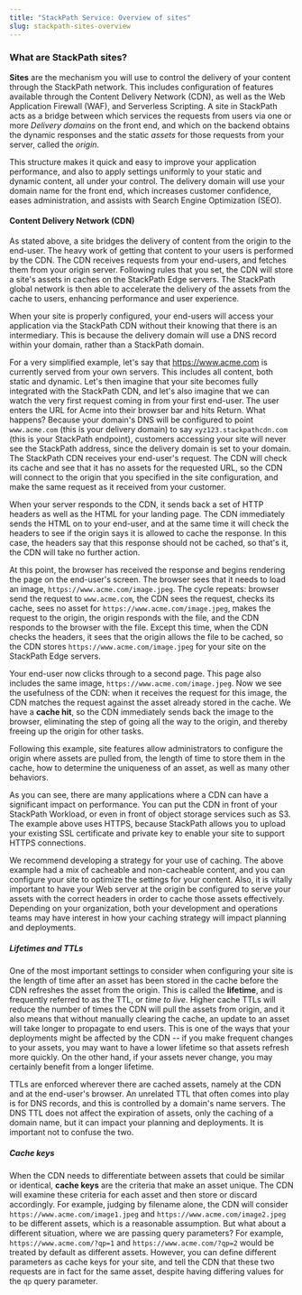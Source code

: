 ```yaml
---
title: "StackPath Service: Overview of sites"
slug: stackpath-sites-overview
---
```



### What are StackPath sites?

**Sites** are the mechanism you will use to control the delivery of your content through the StackPath network.  This includes configuration of features available through the Content Delivery Network (CDN), as well as the Web Application Firewall (WAF), and Serverless Scripting.  A site in StackPath acts as a bridge between which services the requests from users via one or more *Delivery domains* on the front end, and which on the backend obtains the dynamic responses and the static *assets* for those requests from your server, called the *origin*.

This structure makes it quick and easy to improve your application performance, and also to apply settings uniformly to your static and dynamic content, all under your control.  The delivery domain will use your domain name for the front end, which increases customer confidence, eases administration, and assists with Search Engine Optimization (SEO).

#### Content Delivery Network (CDN)

As stated above, a site bridges the delivery of content from the origin to the end-user.  The heavy work of getting that content to your users is performed by the CDN.  The CDN receives requests from your end-users, and fetches them from your origin server.  Following rules that you set, the CDN will store a site's assets in caches on the StackPath Edge servers.  The StackPath global network is then able to accelerate the delivery of the assets from the cache to users, enhancing performance and user experience.

When your site is properly configured, your end-users will access your application via the StackPath CDN without their knowing that there is an intermediary.  This is because the delivery domain will use a DNS record within your domain, rather than a StackPath domain.

For a very simplified example, let's say that https://www.acme.com is currently served from your own servers.  This includes all content, both static and dynamic.  Let's then imagine that your site becomes fully integrated with the StackPath CDN, and let's also imagine that we can watch the very first request coming in from your first end-user.  The user enters the URL for Acme into their browser bar and hits Return.  What happens?  Because your domain's DNS will be configured to point `www.acme.com` (this is your delivery domain) to say `xyz123.stackpathcdn.com` (this is your StackPath endpoint), customers accessing your site will never see the StackPath address, since the delivery domain is set to your domain.  The StackPath CDN receives your end-user's request.  The CDN will check its cache and see that it has no assets for the requested URL, so the CDN will connect to the origin that you specified in the site configuration, and make the same request as it received from your customer.

When your server responds to the CDN, it sends back a set of HTTP headers as well as the HTML for your landing page.  The CDN immediately sends the HTML on to your end-user, and at the same time it will check the headers to see if the origin says it is allowed to cache the response.  In this case, the headers say that this response should not be cached, so that's it, the CDN will take no further action.

At this point, the browser has received the response and begins rendering the page on the end-user's screen.  The browser sees that it needs to load an image, `https://www.acme.com/image.jpeg`.  The cycle repeats: browser send the request to `www.acme.com`, the CDN sees the request, checks its cache, sees no asset for `https://www.acme.com/image.jpeg`, makes the request to the origin, the origin responds with the file, and the CDN responds to the browser with the file.  Except this time, when the CDN checks the headers, it sees that the origin allows the file to be cached, so the CDN stores `https://www.acme.com/image.jpeg` for your site on the StackPath Edge servers.

Your end-user now clicks through to a second page.  This page also includes the same image, `https://www.acme.com/image.jpeg`.  Now we see the usefulness of the CDN:  when it receives the request for this image, the CDN matches the request against the asset already stored in the cache.  We have a **cache hit**, so the CDN immediately sends back the image to the browser, eliminating the step of going all the way to the origin, and thereby freeing up the origin for other tasks.

Following this example, site features allow administrators to configure the origin where assets are pulled from, the length of time to store them in the cache, how to determine the uniqueness of an asset, as well as many other behaviors.

As you can see, there are many applications where a CDN can have a significant impact on performance.  You can put the CDN in front of your StackPath Workload, or even in front of object storage services such as S3.  The example above uses HTTPS, because StackPath allows you to upload your existing SSL certificate and private key to enable your site to support HTTPS connections.

We recommend developing a strategy for your use of caching.  The above example had a mix of cacheable and non-cacheable content, and you can configure your site to optimize the settings for your content.  Also, it is vitally important to have your Web server at the origin be configured to serve your assets with the correct headers in order to cache those assets effectively.  Depending on your organization, both your development and operations teams may have interest in how your caching strategy will impact planning and deployments.

##### Lifetimes and TTLs

One of the most important settings to consider when configuring your site is the length of time after an asset has been stored in the cache before the CDN refreshes the asset from the origin.  This is called the **lifetime**, and is frequently referred to as the TTL, or *time to live*. Higher cache TTLs will reduce the number of times the CDN will pull the assets from origin, and it also means that without manually clearing the cache, an update to an asset will take longer to propagate to end users.  This is one of the ways that your deployments might be affected by the CDN -- if you make frequent changes to your assets, you may want to have a lower lifetime so that assets refresh more quickly.  On the other hand, if your assets never change, you may certainly benefit from a longer lifetime.

TTLs are enforced wherever there are cached assets, namely at the CDN and at the end-user's browser.  An unrelated TTL that often comes into play is for DNS records, and this is controlled by a domain's name servers.  The DNS TTL does not affect the expiration of assets, only the caching of a domain name, but it can impact your planning and deployments.  It is important not to confuse the two.

##### Cache keys

When the CDN needs to differentiate between assets that could be similar or identical, **cache keys** are the criteria that make an asset unique.  The CDN will examine these criteria for each asset and then store or discard accordingly.  For example, judging by filename alone, the CDN will consider `https://www.acme.com/image1.jpeg` and `https://www.acme.com/image2.jpeg` to be different assets, which is a reasonable assumption.  But what about a different situation, where we are passing query parameters?  For example, `https://www.acme.com/?qp=1` and `https://www.acme.com/?qp=2` would be treated by default as different assets.  However, you can define different parameters as cache keys for your site, and tell the CDN that these two requests are in fact for the same asset, despite having differing values for the `qp` query parameter.

<!--
#### Web Application Firewall (WAF)

Controls the kinds of HTTP requests that can come in based on criteria such as headers and query parameters.
-->
